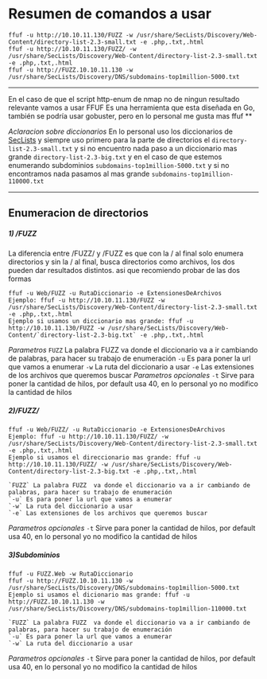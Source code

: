 # Resumen de comandos a usar
```shell
ffuf -u http://10.10.11.130/FUZZ -w /usr/share/SecLists/Discovery/Web-Content/directory-list-2.3-small.txt -e .php,.txt,.html
ffuf -u http://10.10.11.130/FUZZ/ -w /usr/share/SecLists/Discovery/Web-Content/directory-list-2.3-small.txt -e .php,.txt,.html
ffuf -u http://FUZZ.10.10.11.130 -w /usr/share/SecLists/Discovery/DNS/subdomains-top1million-5000.txt 
```

----

En el caso de que el script http-enum de nmap no de ningun resultado relevante vamos a usar FFUF
Es una herramienta que esta diseñada en Go, también se podría usar gobuster, pero en lo personal me gusta mas ffuf
	**

*Aclaracion sobre diccionarios*
En lo personal uso los diccionarios de [SecLists](https://github.com/danielmiessler/SecLists) y siempre uso primero para la parte de directorios el `directory-list-2.3-small.txt` y si no encuentro nada paso a un diccionario mas grande `directory-list-2.3-big.txt` y en el caso de que estemos enumerando subdominios `subdomains-top1million-5000.txt` y si no encontramos nada pasamos al mas grande `subdomains-top1million-110000.txt`

------
## Enumeracion de directorios

##### 1) /FUZZ
La diferencia entre /FUZZ/ y /FUZZ es que con la / al final solo enumera directorios y sin la / al final, busca directorios como archivos, los dos pueden dar resultados distintos. asi que recomiendo probar de las dos formas
```shell
ffuf -u Web/FUZZ -u RutaDiccionario -e ExtensionesDeArchivos
Ejemplo: ffuf -u http://10.10.11.130/FUZZ -w /usr/share/SecLists/Discovery/Web-Content/directory-list-2.3-small.txt -e .php,.txt,.html
Ejemplo si usamos un diccionario mas grande: ffuf -u http://10.10.11.130/FUZZ -w /usr/share/SecLists/Discovery/Web-Content/`directory-list-2.3-big.txt` -e .php,.txt,.html
```
*Parametros*
	`FUZZ` La palabra FUZZ  va donde el diccionario va a ir cambiando de palabras, para hacer su trabajo de enumeración
	`-u` Es para poner la url que vamos a enumerar
	`-w` La ruta del diccionario a usar
	`-e` Las extensiones de los archivos que queremos buscar
*Parametros opcionales*
	`-t` Sirve para poner la cantidad de hilos, por default usa 40, en lo personal yo no modifico la cantidad de hilos
##### 2)/FUZZ/

```shell
ffuf -u Web/FUZZ/ -u RutaDiccionario -e ExtensionesDeArchivos
Ejemplo: ffuf -u http://10.10.11.130/FUZZ/ -w /usr/share/SecLists/Discovery/Web-Content/directory-list-2.3-small.txt -e .php,.txt,.html
Ejemplo si usamos el direccionario mas grande: ffuf -u http://10.10.11.130/FUZZ/ -w /usr/share/SecLists/Discovery/Web-Content/directory-list-2.3-big.txt -e .php,.txt,.html
```
	`FUZZ` La palabra FUZZ  va donde el diccionario va a ir cambiando de palabras, para hacer su trabajo de enumeración
	`-u` Es para poner la url que vamos a enumerar
	`-w` La ruta del diccionario a usar
	`-e` Las extensiones de los archivos que queremos buscar
*Parametros opcionales*
	`-t` Sirve para poner la cantidad de hilos, por default usa 40, en lo personal yo no modifico la cantidad de hilos
##### 3)Subdominios
```shell
ffuf -u FUZZ.Web -w RutaDiccionario
ffuf -u http://FUZZ.10.10.11.130 -w /usr/share/SecLists/Discovery/DNS/subdomains-top1million-5000.txt 
Ejemplo si usamos el dicionario mas grande: ffuf -u http://FUZZ.10.10.11.130 -w /usr/share/SecLists/Discovery/DNS/subdomains-top1million-110000.txt 
```
	`FUZZ` La palabra FUZZ  va donde el diccionario va a ir cambiando de palabras, para hacer su trabajo de enumeración
	`-u` Es para poner la url que vamos a enumerar
	`-w` La ruta del diccionario a usar
*Parametros opcionales*
	`-t` Sirve para poner la cantidad de hilos, por default usa 40, en lo personal yo no modifico la cantidad de hilos
